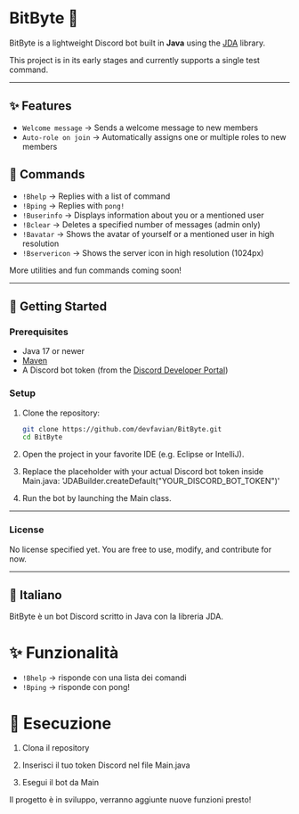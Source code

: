 # BitByte 🤖

BitByte is a lightweight Discord bot built in **Java** using the [JDA](https://github.com/DV8FromTheWorld/JDA) library.

This project is in its early stages and currently supports a single test command.

---

## ✨ Features

- `Welcome message` → Sends a welcome message to new members
- `Auto-role on join` → Automatically assigns one or multiple roles to new members

## 📜 Commands

- `!Bhelp` → Replies with a list of command
- `!Bping` → Replies with `pong!`
- `!Buserinfo` → Displays information about you or a mentioned user
- `!Bclear` → Deletes a specified number of messages (admin only)
- `!Bavatar` → Shows the avatar of yourself or a mentioned user in high resolution
- `!Bservericon` → Shows the server icon in high resolution (1024px)

More utilities and fun commands coming soon!

---

## 🚀 Getting Started

### Prerequisites

- Java 17 or newer
- [Maven](https://maven.apache.org/)
- A Discord bot token (from the [Discord Developer Portal](https://discord.com/developers/applications))

### Setup

1. Clone the repository:
   ```bash
   git clone https://github.com/devfavian/BitByte.git
   cd BitByte

2. Open the project in your favorite IDE (e.g. Eclipse or IntelliJ).

3. Replace the placeholder with your actual Discord bot token inside Main.java:
   'JDABuilder.createDefault("YOUR_DISCORD_BOT_TOKEN")'

4. Run the bot by launching the Main class.


---
### License

No license specified yet. You are free to use, modify, and contribute for now.




---
## 🎯 Italiano

BitByte è un bot Discord scritto in Java con la libreria JDA.

# ✨ Funzionalità

- `!Bhelp` → risponde con una lista dei comandi
- `!Bping` → risponde con pong!

# 🚀 Esecuzione

1. Clona il repository

2. Inserisci il tuo token Discord nel file Main.java

3. Esegui il bot da Main

Il progetto è in sviluppo, verranno aggiunte nuove funzioni presto!